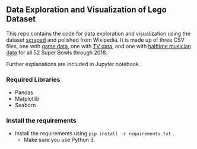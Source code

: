 ## Data Exploration and Visualization of Lego Dataset

This repo contains the code for data exploration and visualization using the dataset <a href="https://en.wikipedia.org/wiki/Web_scraping">scraped</a> and polished from Wikipedia. It is made up of three CSV files, one with <a href="https://en.wikipedia.org/wiki/List_of_Super_Bowl_champions">game data</a>, one with <a href="https://en.wikipedia.org/wiki/Super_Bowl_television_ratings">TV data</a>, and one with <a href="https://en.wikipedia.org/wiki/List_of_Super_Bowl_halftime_shows">halftime musician data</a> for all 52 Super Bowls through 2018.

Further explanations are included in Jupyter notebook.

### Required Libraries
- Pandas
- Matplotlib
- Seaborn


### Install the requirements
- Install the requirements using `pip install -r requirements.txt` .
    * Make sure you use Python 3.
